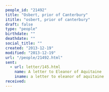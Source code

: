 ```yaml
---
people_id: "21492"
title: "Osbert, prior of Canterbury"
ititle: "osbert, prior of canterbury"
draft: false
type: "people"
birthdate: ""
deathdate: ""
social_title: ""
created: "2013-12-19"
modified: "2013-12-19"
url: "/people/21492.html"
sent:
  - url: letter/145.html
    name: A letter to Eleanor of Aquitaine
    iname: a letter to eleanor of aquitaine
received:
---
```

